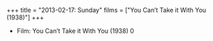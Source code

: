 +++
title = "2013-02-17: Sunday"
films = ["You Can’t Take it With You (1938)"]
+++


* Film: You Can’t Take it With You (1938) 0
